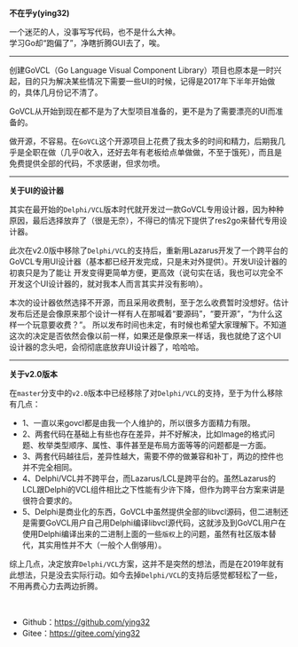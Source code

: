 **不在乎y(ying32)**   

一个迷茫的人，没事写写代码，也不是什么大神。   
学习Go却“跑偏了”，净瞎折腾GUI去了，唉。 

----

创建GoVCL（Go Language Visual Component Library）项目也原本是一时兴起，目的只为解决某些情况下需要一些UI的时候，记得是2017年下半年开始做的，具体几月份记不清了。  

GoVCL从开始到现在都不是为了大型项目准备的，更不是为了需要漂亮的UI而准备的。  

做开源，不容易。在`GoVCL`这个开源项目上花费了我太多的时间和精力，后期我几乎是全职在做（几乎0收入，还好去年有老板给点单做做，不至于饿死），而且是免费提供全部的代码，不求感谢，但求勿喷。  


----

**关于UI的设计器**  

其实在最开始的`Delphi/VCL`版本时代就开发过一款GoVCL专用设计器，因为种种原因，最后选择放弃了（很是无奈），不得已的情况下提供了res2go来替代专用设计器。    

此次在v2.0版中移除了`Delphi/VCL`的支持后，重新用Lazarus开发了一个跨平台的GoVCL专用UI设计器（基本都已经开发完成，只是未对外提供）。开发UI设计器的初衷只是为了能让
开发变得更简单方便，更高效（说句实在话，我也可以完全不开发这个UI设计器的，就对我本人而言其实并没有影响）。

本次的设计器依然选择不开源，而且采用收费制，至于怎么收费暂时没想好。估计发布后还是会像原来那个设计一样有人在那喊着“要源码”，“要开源”，“为什么这样一个玩意要收费？”。
所以发布时间也未定，有时候也希望大家理解下。不知道这次的决定是否依然会像以前一样，如果还是像原来一样话，我也就绝了这个UI设计器的念头吧，会彻彻底底放弃UI设计器了，哈哈哈。

----

**关于v2.0版本**  

在`master`分支中的`v2.0`版本中已经移除了对`Delphi/VCL`的支持，至于为什么移除有几点：  
 
* 1、一直以来govcl都是由我一个人维护的，所以很多方面精力有限。
* 2、两套代码在基础上有些也存在差异，并不好解决，比如Image的格式问题、枚举类型顺序、属性、事件甚至是布局方面等等的问题都是一方面。  
* 3、两套代码越往后，差异性越大，需要不停的做兼容和补丁，两边的控件也并不完全相同。 
* 4、Delphi/VCL并不跨平台，而Lazarus/LCL是跨平台的。虽然Lazarus的LCL跟Delphi的VCL组件相比之下性能有少许下降，但作为跨平台方案来讲是很符合要求的。  
* 5、Delphi是商业化的东西，GoVCL中虽然提供全部的libvcl源码，但二进制还是需要GoVCL用户自己用Delphi编译libvcl源代码，这就涉及到GoVCL用户在使用Delphi编译出来的二进制上面的一些`版权`上的问题，虽然有社区版本替代，其实用性并不大（一般个人倒够用）。

综上几点，决定放弃`Delphi/VCL`方案，这并不是突然的想法，而是在2019年就有此想法，只是没去实际行动。如今去掉`Delphi/VCL`的支持后感觉都轻松了一些，不用再费心力去两边折腾。

<br />


* Github：https://github.com/ying32 
* Gitee：https://gitee.com/ying32 
